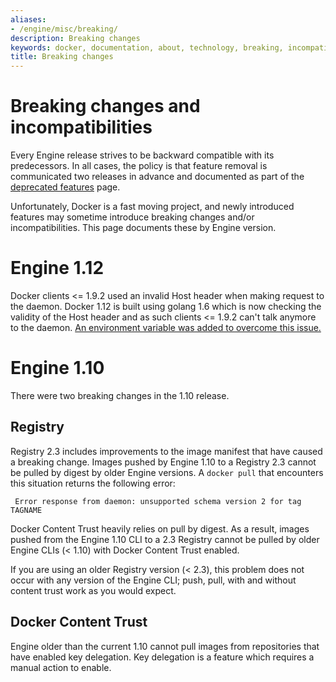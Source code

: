 ```yaml
---
aliases:
- /engine/misc/breaking/
description: Breaking changes
keywords: docker, documentation, about, technology, breaking, incompatibilities
title: Breaking changes
---
```


# Breaking changes and incompatibilities

Every Engine release strives to be backward compatible with its predecessors.
In all cases, the policy is that feature removal is communicated two releases
in advance and documented as part of the [deprecated features](deprecated.md)
page.

Unfortunately, Docker is a fast moving project, and newly introduced features
may sometime introduce breaking changes and/or incompatibilities. This page
documents these by Engine version.

# Engine 1.12

Docker clients <= 1.9.2 used an invalid Host header when making request to the
daemon. Docker 1.12 is built using golang 1.6 which is now checking the validity
of the Host header and as such clients <= 1.9.2 can't talk anymore to the daemon. 
[An environment variable was added to overcome this issue.](reference/commandline/dockerd.md#miscellaneous-options)

# Engine 1.10

There were two breaking changes in the 1.10 release.

## Registry

Registry 2.3 includes improvements to the image manifest that have caused a
breaking change. Images pushed by Engine 1.10 to a Registry 2.3 cannot be
pulled by digest by older Engine versions. A `docker pull` that encounters this
situation returns the following error:

```none
 Error response from daemon: unsupported schema version 2 for tag TAGNAME
```

Docker Content Trust heavily relies on pull by digest. As a result, images
pushed from the Engine 1.10 CLI to a 2.3 Registry cannot be pulled by older
Engine CLIs (< 1.10) with Docker Content Trust enabled.

If you are using an older Registry version (< 2.3), this problem does not occur
with any version of the Engine CLI; push, pull, with and without content trust
work as you would expect.

## Docker Content Trust

Engine older than the current 1.10 cannot pull images from repositories that
have enabled key delegation. Key delegation is a feature which requires a
manual action to enable.

